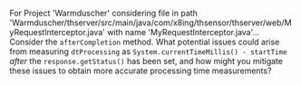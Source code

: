 For Project 'Warmduscher' considering file in path 'Warmduscher/thserver/src/main/java/com/x8ing/thsensor/thserver/web/MyRequestInterceptor.java' with name 'MyRequestInterceptor.java'... 
Consider the `afterCompletion` method. What potential issues could arise from measuring `dtProcessing` as `System.currentTimeMillis() - startTime` *after* the `response.getStatus()` has been set, and how might you mitigate these issues to obtain more accurate processing time measurements?